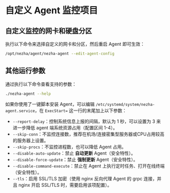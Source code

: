 # 自定义 Agent 监控项目

## 自定义监控的网卡和硬盘分区

执行以下命令来选择自定义的网卡和分区，然后重启 Agent 即可生效：

```bash
/opt/nezha/agent/nezha-agent --edit-agent-config
```

## 其他运行参数

通过执行以下命令查看支持的参数：

```bash
./nezha-agent --help
```

如果你使用了一键脚本安装 Agent，可以编辑 `/etc/systemd/system/nezha-agent.service`，在 `ExecStart=` 这一行的末尾加上以下参数：

- `--report-delay`：控制系统信息上报的间隔，默认为 1 秒，可以设置为 3 来进一步降低 agent 端系统资源占用（配置区间 1-4）。
- `--skip-conn`：不监控连接数，推荐在机场/连接密集型服务器或CPU占用较高的服务器上设置。
- `--skip-procs`：不监控进程数，也可以降低 Agent 占用。
- `--disable-auto-update`：禁止 **自动更新** Agent（安全特性）。
- `--disable-force-update`：禁止 **强制更新** Agent（安全特性）。
- `--disable-command-execute`：禁止在 Agent 上执行定时任务、打开在线终端（安全特性）。
- `--tls`：启用 SSL/TLS 加密（使用 nginx 反向代理 Agent 的 grpc 连接，并且 nginx 开启 SSL/TLS 时，需要启用该项配置）。